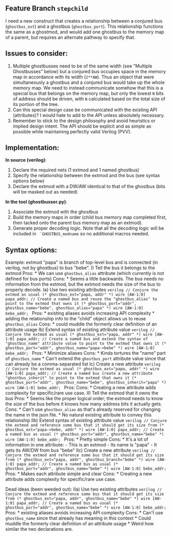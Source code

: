 ## Feature Branch `stepchild`
I need a new construct that creates a relationship between a conjured bus (`ghostbus_ext`) and
a ghostbus (`ghostbus_port`).  This relationship functions the same as a ghostmod, and would
add one ghostbus to the memory map of a parent, but requires an alternate pathway to specify
that.

Issues to consider:
-------------------
1. Multiple ghostbusses need to be of the same width (see "Multiple Ghostbusses" below) but
   a conjured bus occupies space in the memory map in accordance with its width (`2**AW`).
   Thus an object that were simultaneously a ghostbus and a conjured bus would take up the
   whole memory map.  We need to instead communicate somehow that this is a special bus
   that belongs on the memory map, but only the lowest `N` bits of address should be driven,
   with `N` calculated based on the total size of its portion of the tree.
2. Can this special design case be communicated with the existing API (attributes)?  I would
   hate to add to the API unless absolutely necessary.
3. Remember to stick to the design philosophy and avoid heuristics or implied design intent.
   The API should be explicit and as simple as possible while maintaining perfectly valid
   Verilog (PVV).

Implementation:
---------------
__In source (verilog)__:
1. Declare the required nets (1 extmod and 1 named ghostbus)
2. Specify the relationship between the extmod and the bus (see syntax options below)
3. Declare the extmod with a DW/AW identical to that of the ghostbus (bits will be masked out as needed)

__In the tool (ghostbusser.py)__:
1. Associate the extmod with the ghostbus
2. Build the memory maps in order (child bus memory map completed first, then tacked onto the parent
   bus memory map as an extmod).
3. Generate proper decoding logic. Note that all the decoding logic will be included in `` `GHOSTBUS_modname``
   so no additional macros needed.

Syntax options:
---------------
  Example:
    extmod "papa" is branch of top-level bus and is connected (in verilog, not by ghostbus)
    to bus "bebe".
  I) Tell the bus it belongs to the extmod
    Pros:
      * We can use `ghostbus_alias` attribute (which currently is not defined for bus ports)
    Cons:
      * Seems a little backwards.  The bus needs no information from the extmod, but the extmod
        needs the size of the bus to properly decode.
    Ia)  Use two existing attributes
      ```verilog
      // Conjure the extmod as usual
      (* ghostbus_ext="papa, addr" *) wire [AW-1:0] papa_addr;
      // Create a named bus and reuse the "ghostbus_alias" to point to the extmod that owns it
      (* ghostbus_port="addr", ghostbus_name="bebe", ghostbus_alias="papa" *) wire [AW-1:0] bebe_addr;
      ```
      Pros:
        * existing aliases avoids increasing API complexity
        * adding the relationship info to the "child" object allows us to reuse `ghostbus_alias`
      Cons:
        * could muddle the formerly clear definition of an attribute usage
    Ib)  Extend syntax of existing attribute value
      ```verilog
      // Conjure the extmod as usual
      (* ghostbus_ext="papa, addr" *) wire [AW-1:0] papa_addr;
      // Create a named bus and extend the syntax of "ghostbus_name" attribute value to point to the extmod that owns it
      (* ghostbus_port="addr", ghostbus_name="papa->bebe" *) wire [AW-1:0] bebe_addr;
      ```
      Pros:
        * Minimize aliases
      Cons:
        * Kinda tortures the "name" part of `ghostbus_name`
        * Can't extend the `ghostbus_port` attribute value since that can already be a comma-separated list
    Ic)  Create a new attribute
      ```verilog
      // Conjure the extmod as usual
      (* ghostbus_ext="papa, addr" *) wire [AW-1:0] papa_addr;
      // Create a named bus create a new attribute "ghostbus_inherit" to point to the extmod that owns it
      (* ghostbus_port="addr", ghostbus_name="bebe", ghostbus_inherit="papa" *) wire [AW-1:0] bebe_addr;
      ```
      Pros:
      Cons:
        * Creating a new attribute adds complexity for specific/rare use case.
  II)  Tell the extmod that it owns the bus
    Pros:
      * Seems like the proper logical order; the extmod needs to know the size of the bus
        before it knows how many address bits it actually gets.
    Cons:
      * Can't use `ghostbus_alias` as that's already reserved for changing the name in the
        json file.
      * No natural existing attribute to convey this relationship
    IIb) Extend syntax of existing attribute value
      ```verilog
      // Conjure the extmod and reference some bus that it should get its size from
      (* ghostbus_ext="papa->bebe, addr" *) wire [AW-1:0] papa_addr;
      // Create a named bus as usual
      (* ghostbus_port="addr", ghostbus_name="bebe" *) wire [AW-1:0] bebe_addr;
      ```
      Pros:
        * Pretty simple
      Cons:
        * It's a lot of information in one attribute:
          - This is an extmod
          - Its name is "papa"
          - It gets its AW/DW from bus "bebe"
    IIc) Create a new attribute
      ```verilog
      // Conjure the extmod and reference some bus that it should get its size from
      (* ghostbus_ext="papa, addr", ghostbus_branch="bebe" *) wire [AW-1:0] papa_addr;
      // Create a named bus as usual
      (* ghostbus_port="addr", ghostbus_name="bebe" *) wire [AW-1:0] bebe_addr;
      ```
      Pros:
        * Makes each attribute simple and clear
      Cons:
        * Creating a new attribute adds complexity for specific/rare use case.

Dead ideas (been weeded out):
    IIa) Use two existing attributes
      ```verilog
      // Conjure the extmod and reference some bus that it should get its size from
      (* ghostbus_ext="papa, addr", ghostbus_name="bebe" *) wire [AW-1:0] papa_addr;
      // Create a named bus as usual
      (* ghostbus_port="addr", ghostbus_name="bebe" *) wire [AW-1:0] bebe_addr;
      ```
      Pros:
        * existing aliases avoids increasing API complexity
      Cons:
        * Can't use `ghostbus_name` since that already has meaning in this context
        * Could muddle the formerly clear definition of an attribute usage
        * Weird how similar the two declarations are.

